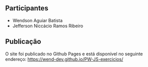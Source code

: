 ## Participantes
- Wendson Aguiar Batista
- Jefferson Niccácio Ramos Ribeiro
## Publicação
O site foi publicado no Github Pages e está disponível no seguinte endereço:
https://wend-dev.github.io/PW-JS-exercicios/
